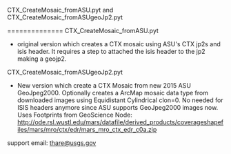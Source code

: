 CTX_CreateMosaic_fromASU.pyt
and
CTX_CreateMosaic_fromASUgeoJp2.pyt


==============
CTX_CreateMosaic_fromASU.pyt
* original version which creates a CTX mosaic using ASU's CTX jp2s and isis header. It requires a step to attached the isis header to the jp2 making a geojp2.

CTX_CreateMosaic_fromASUgeoJp2.pyt
* New version which create a CTX Mosaic from new 2015 ASU GeoJpeg2000. Optionally creates a ArcMap mosaic data type from downloaded images using Equidistant Cylindrical clon=0. No needed for ISIS headers anymore since ASU supports GeoJpeg2000 images now. Uses Footprints from GeoScience Node: http://ode.rsl.wustl.edu/mars/datafile/derived_products/coverageshapefiles/mars/mro/ctx/edr/mars_mro_ctx_edr_c0a.zip

support email: thare@usgs.gov

